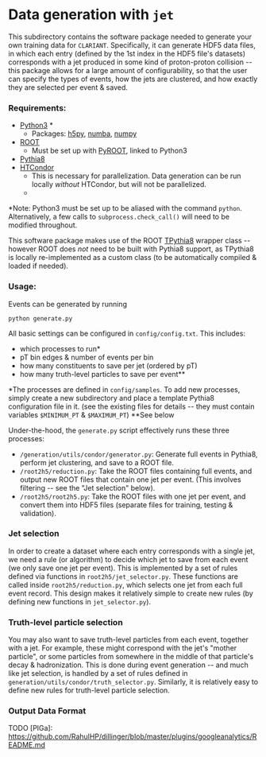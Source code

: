 # Data generation with `jet`

This subdirectory contains the software package needed to generate your own training data for `CLARIANT`. Specifically, it can generate HDF5 data files, in which each entry (defined by the 1st index in the HDF5 file's datasets) corresponds with a jet produced in some kind of proton-proton collision -- this package allows for a large amount of configurability, so that the user can specify the types of events, how the jets are clustered, and how exactly they are selected per event & saved.

### Requirements:
- [Python3](https://www.python.org) *
    - Packages: [h5py](https://www.h5py.org), [numba](https://numba.pydata.org), [numpy](https://numpy.org)
- [ROOT](https://root.cern.ch)
    - Must be set up with [PyROOT](https://root.cern.ch/pyroot), linked to Python3
- [Pythia8](http://home.thep.lu.se/~torbjorn/Pythia.html)
- [HTCondor](https://research.cs.wisc.edu/htcondor/)
    - This is necessary for parallelization. Data generation can be run locally *without* HTCondor, but will not be parallelized.
    - 
*Note: Python3 must be set up to be aliased with the command `python`. Alternatively, a few calls to `subprocess.check_call()` will need to be modified throughout.

This software package makes use of the ROOT [TPythia8](https://root.cern.ch/doc/master/classTPythia8.html) wrapper class -- however ROOT does *not* need to be built with Pythia8 support, as TPythia8 is locally re-implemented as a custom class (to be automatically compiled & loaded if needed).

### Usage:

Events can be generated by running
```
python generate.py
```
All basic settings can be configured in `config/config.txt`. This includes:
- which processes to run*
- pT bin edges & number of events per bin
- how many constituents to save per jet (ordered by pT)
- how many truth-level particles to save per event**

*The processes are defined in `config/samples`. To add new processes, simply create a new subdirectory and place a template Pythia8 configuration file in it. (see the existing files for details -- they must contain variables `$MINIMUM_PT` & `$MAXIMUM_PT`)
**See below

Under-the-hood, the `generate.py` script effectively runs these three processes:
- `/generation/utils/condor/generator.py`: Generate full events in Pythia8, perform jet clustering, and save to a ROOT file.
- `/root2h5/reduction.py`: Take the ROOT files containing full events, and output new ROOT files that contain one jet per event. (This involves filtering -- see the "Jet selection" below).
- `/root2h5/root2h5.py`: Take the ROOT files with one jet per event, and convert them into HDF5 files (separate files for training, testing & validation).

### Jet selection
In order to create a dataset where each entry corresponds with a single jet, we need a rule (or algorithm) to decide which jet to save from each event (we only save one jet per event).
This is implemented by a set of rules defined via functions in `root2h5/jet_selector.py`. These functions are called inside `root2h5/reduction.py`, which selects one jet from each full event record. This design makes it relatively simple to create new rules (by defining new functions in `jet_selector.py`).

### Truth-level particle selection
You may also want to save truth-level particles from each event, together with a jet. For example, these might correspond with the jet's "mother particle", or some particles from somewhere in the middle of that particle's decay & hadronization. This is done during event generation -- and much like jet selection, is handled by a set of rules defined in `generation/utils/condor/truth_selector.py`. Similarly, it is relatively easy to define new rules for truth-level particle selection.

### Output Data Format
TODO
   [PlGa]: <https://github.com/RahulHP/dillinger/blob/master/plugins/googleanalytics/README.md>

